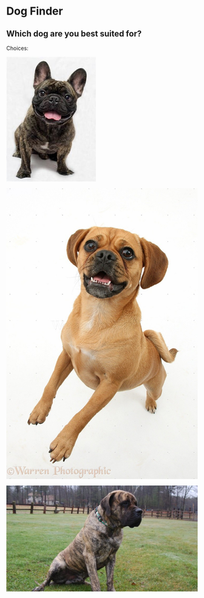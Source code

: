 # Dog Finder

## Which dog are you best suited for?

Choices: 

![Frenchy](./app/public/images/Frenchy.jpg)

![Puggle](./app/public/images/Puggly.jpg)

![Mastiff](./app/public/images/Mastiff.jpg)